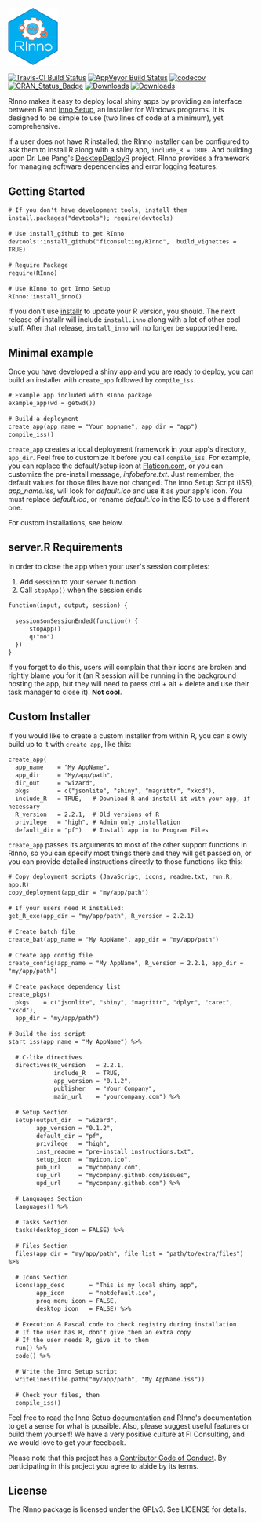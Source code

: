 
<img src="inst/app/www/RInno.png" width="101" />

[![Travis-CI Build Status](https://travis-ci.org/ficonsulting/RInno.svg?branch=master)](https://travis-ci.org/ficonsulting/RInno) [![AppVeyor Build Status](https://ci.appveyor.com/api/projects/status/github/ficonsulting/RInno?branch=master&svg=true)](https://ci.appveyor.com/project/ficonsulting/RInno) [![codecov](https://codecov.io/github/ficonsulting/RInno/branch/master/graphs/badge.svg)](https://codecov.io/github/ficonsulting/RInno) [![CRAN\_Status\_Badge](http://www.r-pkg.org/badges/version/RInno)](https://cran.r-project.org/package=RInno) [![Downloads](http://cranlogs.r-pkg.org/badges/RInno)](http://cran.rstudio.com/package=RInno) [![Downloads](http://cranlogs.r-pkg.org/badges/grand-total/RInno)](http://cran.rstudio.com/package=RInno)

RInno makes it easy to deploy local shiny apps by providing an interface between R and [Inno Setup](http://www.jrsoftware.org/isinfo.php), an installer for Windows programs. It is designed to be simple to use (two lines of code at a minimum), yet comprehensive.

If a user does not have R installed, the RInno installer can be configured to ask them to install R along with a shiny app, `include_R = TRUE`. And building upon Dr. Lee Pang's [DesktopDeployR](https://github.com/wleepang/DesktopDeployR) project, RInno provides a framework for managing software dependencies and error logging features.

Getting Started
---------------

    # If you don't have development tools, install them
    install.packages("devtools"); require(devtools)

    # Use install_github to get RInno
    devtools::install_github("ficonsulting/RInno",  build_vignettes = TRUE)

    # Require Package
    require(RInno)

    # Use RInno to get Inno Setup
    RInno::install_inno()

If you don't use [installr](https://github.com/talgalili/installr) to update your R version, you should. The next release of installr will include `install.inno` along with a lot of other cool stuff. After that release, `install_inno` will no longer be supported here.

Minimal example
---------------

Once you have developed a shiny app and you are ready to deploy, you can build an installer with `create_app` followed by `compile_iss`.

    # Example app included with RInno package
    example_app(wd = getwd())

    # Build a deployment
    create_app(app_name = "Your appname", app_dir = "app")
    compile_iss()

`create_app` creates a local deployment framework in your app's directory, `app_dir`. Feel free to customize it before you call `compile_iss`. For example, you can replace the default/setup icon at [Flaticon.com](http://www.flaticon.com/), or you can customize the pre-install message, *infobefore.txt*. Just remember, the default values for those files have not changed. The Inno Setup Script (ISS), *app\_name.iss*, will look for *default.ico* and use it as your app's icon. You must replace *default.ico*, or rename *default.ico* in the ISS to use a different one.

For custom installations, see below.

server.R Requirements
---------------------

In order to close the app when your user's session completes:

1.  Add `session` to your `server` function
2.  Call `stopApp()` when the session ends

<!-- -->

    function(input, output, session) {

      session$onSessionEnded(function() {
          stopApp()
          q("no")
      })
    }

If you forget to do this, users will complain that their icons are broken and rightly blame you for it (an R session will be running in the background hosting the app, but they will need to press ctrl + alt + delete and use their task manager to close it). **Not cool**.

Custom Installer
----------------

If you would like to create a custom installer from within R, you can slowly build up to it with `create_app`, like this:

    create_app(
      app_name    = "My AppName", 
      app_dir     = "My/app/path",
      dir_out     = "wizard",
      pkgs        = c("jsonlite", "shiny", "magrittr", "xkcd"),
      include_R   = TRUE,   # Download R and install it with your app, if necessary
      R_version   = 2.2.1,  # Old versions of R
      privilege   = "high", # Admin only installation
      default_dir = "pf")   # Install app in to Program Files

`create_app` passes its arguments to most of the other support functions in RInno, so you can specify most things there and they will get passed on, or you can provide detailed instructions directly to those functions like this:

    # Copy deployment scripts (JavaScript, icons, readme.txt, run.R, app.R)
    copy_deployment(app_dir = "my/app/path")

    # If your users need R installed:
    get_R_exe(app_dir = "my/app/path", R_version = 2.2.1)

    # Create batch file
    create_bat(app_name = "My AppName", app_dir = "my/app/path")

    # Create app config file
    create_config(app_name = "My AppName", R_version = 2.2.1, app_dir = "my/app/path")

    # Create package dependency list
    create_pkgs(
      pkgs    = c("jsonlite", "shiny", "magrittr", "dplyr", "caret", "xkcd"), 
      app_dir = "my/app/path")

    # Build the iss script
    start_iss(app_name = "My AppName") %>%

      # C-like directives
      directives(R_version   = 2.2.1, 
                 include_R   = TRUE, 
                 app_version = "0.1.2",
                 publisher   = "Your Company", 
                 main_url    = "yourcompany.com") %>%

      # Setup Section
      setup(output_dir  = "wizard", 
            app_version = "0.1.2",
            default_dir = "pf", 
            privilege   = "high",
            inst_readme = "pre-install instructions.txt", 
            setup_icon  = "myicon.ico",
            pub_url     = "mycompany.com", 
            sup_url     = "mycompany.github.com/issues",
            upd_url     = "mycompany.github.com") %>%

      # Languages Section
      languages() %>%

      # Tasks Section
      tasks(desktop_icon = FALSE) %>%

      # Files Section
      files(app_dir = "my/app/path", file_list = "path/to/extra/files") %>%

      # Icons Section
      icons(app_desc       = "This is my local shiny app",
            app_icon       = "notdefault.ico",
            prog_menu_icon = FALSE,
            desktop_icon   = FALSE) %>%

      # Execution & Pascal code to check registry during installation
      # If the user has R, don't give them an extra copy
      # If the user needs R, give it to them
      run() %>%
      code() %>%

      # Write the Inno Setup script
      writeLines(file.path("my/app/path", "My AppName.iss"))

      # Check your files, then
      compile_iss()

Feel free to read the Inno Setup [documentation](http://www.jrsoftware.org/ishelp/) and RInno's documentation to get a sense for what is possible. Also, please suggest useful features or build them yourself! We have a very positive culture at FI Consulting, and we would love to get your feedback.

Please note that this project has a [Contributor Code of Conduct](https://github.com/ficonsulting/RInno/blob/master/CONDUCT.md). By participating in this project you agree to abide by its terms.

License
-------

The RInno package is licensed under the GPLv3. See LICENSE for details.
